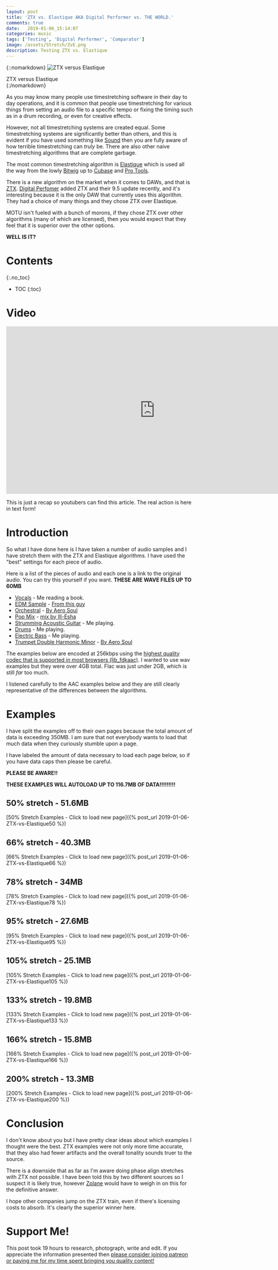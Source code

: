 ```yaml
---
layout: post
title: 'ZTX vs. Elastique AKA Digital Performer vs. THE WORLD.'
comments: true
date:   2019-01-06_15:14:07 
categories: music
tags: ['Testing', 'Digital Performer', 'Comparator']
image: /assets/Stretch/ZvE.png
description: Testing ZTX vs. Elastique
---
```


{::nomarkdown}
<img src="/assets/Stretch/ZvE.png" alt="ZTX versus Elastique">
<div class="image-caption">ZTX versus Elastique</div>
{:/nomarkdown}

As you may know many people use timestretching software in their day to day operations, and it is common that people use timestretching for various things from setting an audio file to a specific tempo or fixing the timing such as in a drum recording, or even for creative effects.

However, not all timestretching systems are created equal. Some timestretching systems are significantly better than others, and this is evident if you have used something like [Sound](https://www.surina.net/soundtouch/) then you are fully aware of how terrible timestretching can _truly_ be. There are also other naive timestretching algorithms that are complete garbage.

The most common timestretching algorithm is [Elastique](https://products.zplane.de/elastique-pitch-2) which is used all the way from the lowly [Bitwig](https://www.bitwig.com/en/home.html) up to [Cubase](https://new.steinberg.net/cubase/) and [Pro Tools](https://www.avid.com/pro-tools).

There is a new algorithm on the market when it comes to DAWs, and that is [ZTX](http://www.zynaptiq.com/ztx/). [Digital Perfomer](http://motu.com/newsitems/digital-performer-95-is-now-shipping) added ZTX and their 9.5 update recently, and it's interesting because it is the only DAW that currently uses this algorithm. They had a choice of many things and they chose ZTX over Elastique.

MOTU isn't fueled with a bunch of morons, if they chose ZTX over other algorithms (many of which are licensed), then you would expect that they feel that it is superior over the other options.

**WELL IS IT?**

<!--more-->



# Contents
{:.no_toc}
* TOC
{:toc}

# Video

<iframe width="800" height="450" src="https://www.youtube.com/embed/m6MBwmYrbtg" frameborder="0" allow="accelerometer; autoplay; encrypted-media; gyroscope; picture-in-picture" allowfullscreen></iframe>

This is just a recap so youtubers can find this article. The real action is here in text form!

# Introduction

So what I have done here is I have taken a number of audio samples and I have stretch them with the ZTX and Elastique algorithms. I have used the "best" settings for each piece of audio.

Here is a list of the pieces of audio and each one is a link to the original audio. You can try this yourself if you want. **THESE ARE WAVE FILES UP TO 60MB**

* [Vocals](/assets/Stretch/Vox100.wav) - Me reading a book.
* [EDM Sample](/assets/Stretch/Puke100.wav) - [From this guy](https://soundcloud.com/sera-music)
* [Orchestral](/assets/Stretch/Och100.wav) - [By Aero Soul](https://soundcloud.com/aerosoul)
* [Pop Mix](/assets/Stretch/Pop100.wav) - [mix by Ill-Esha](https://ill-esha.com)
* [Strumming Acoustic Guitar](/assets/Stretch/Acoustic100.wav) - Me playing.
* [Drums](/assets/Stretch/Drums100.wav) - Me playing.
* [Electric Bass](/assets/Stretch/Bass100.wav) - Me playing.
* [Trumpet Double Harmonic Minor](/assets/Stretch/Trumpet100.wav) - [By Aero Soul](https://soundcloud.com/aerosoul) 

The examples below are encoded at 256kbps using the [highest quality codec that is supported in most browsers (lib_fdkaac)](https://trac.ffmpeg.org/wiki/Encode/AAC). I wanted to use wav examples but they were over 4GB total. Flac was just under 2GB, which is still _far_ too much.

I listened carefully to the AAC examples below and they are still clearly representative of the differences between the algorithms.

# Examples

I have split the examples off to their own pages because the total amount of data is exceeding 350MB. I am sure that not everybody wants to load that much data when they curiously stumble upon a page.
 
I have labeled the amount of data necessary to load each page below, so if you have data caps then please be careful.

**PLEASE BE AWARE!!**

**THESE EXAMPLES WILL AUTOLOAD UP TO 116.7MB OF DATA!!!!!!!!!**

## 50% stretch - 51.6MB

[50% Stretch Examples - Click to load new page]({% post_url 2019-01-06-ZTX-vs-Elastique50 %})

## 66% stretch - 40.3MB

[66% Stretch Examples - Click to load new page]({% post_url 2019-01-06-ZTX-vs-Elastique66 %})

## 78% stretch - 34MB

[78% Stretch Examples - Click to load new page]({% post_url 2019-01-06-ZTX-vs-Elastique78 %})

## 95% stretch - 27.6MB

[95% Stretch Examples - Click to load new page]({% post_url 2019-01-06-ZTX-vs-Elastique95 %})

## 105% stretch - 25.1MB

[105% Stretch Examples - Click to load new page]({% post_url 2019-01-06-ZTX-vs-Elastique105 %})

## 133% stretch - 19.8MB

[133% Stretch Examples - Click to load new page]({% post_url 2019-01-06-ZTX-vs-Elastique133 %})

## 166% stretch - 15.8MB

[166% Stretch Examples - Click to load new page]({% post_url 2019-01-06-ZTX-vs-Elastique166 %})

## 200% stretch - 13.3MB

[200% Stretch Examples - Click to load new page]({% post_url 2019-01-06-ZTX-vs-Elastique200 %})

# Conclusion

I don't know about you but I have pretty clear ideas about which examples I thought were the best. ZTX examples were not only more time accurate, that they also had fewer artifacts and the overall tonality sounds truer to the source.

There is a downside that as far as I'm aware doing phase align stretches with ZTX not possible. I have been told this by two different sources so I suspect it is likely true, however [Zplane](https://www.zplane.de) would have to weigh in on this for the definitive answer.

I hope other companies jump on the ZTX train, even if there's licensing costs to absorb. It's clearly the superior winner here.

# Support Me!

This post took 19 hours to research, photograph, write and edit. If you appreciate the information presented then <a href="/DonateNow/">please consider joining patreon or paying me for my time spent bringing you quality content!</a>






